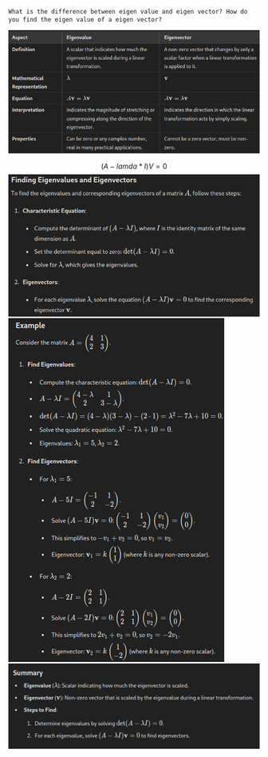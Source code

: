 	What is the difference between eigen value and eigen vector? How do you find the eigen value of a eigen vector?

![Pasted image 20240528173024](Pasted%20image%2020240528173024.png)

$$
(A - lamda * I) V = 0
$$
![Pasted image 20240528173200](Pasted%20image%2020240528173200.png)
![Pasted image 20240528173239](Pasted%20image%2020240528173239.png)
![Pasted image 20240528173253](Pasted%20image%2020240528173253.png)

